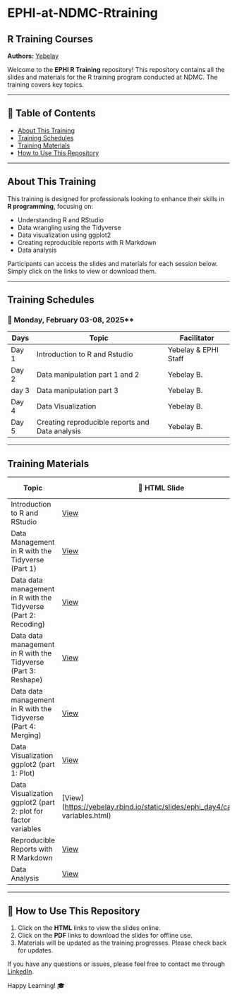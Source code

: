 # EPHI-at-NDMC-Rtraining

## R Training Courses

**Authors:** [Yebelay](https://github.com/Yebelay)  

Welcome to the **EPHI R Training** repository! This repository contains all the slides and materials for the R training program conducted at NDMC. The training covers key topics.

---

## 📌 Table of Contents
- [About This Training](#about-this-training)
- [Training Schedules](#training-schedules)
- [Training Materials](#training-materials)
- [How to Use This Repository](#how-to-use-this-repository)

---

## About This Training
This training is designed for professionals looking to enhance their skills in **R programming**, focusing on:
- Understanding R and RStudio
- Data wrangling using the Tidyverse
- Data visualization using ggplot2
- Creating reproducible reports with R Markdown
- Data analysis

Participants can access the slides and materials for each session below. Simply click on the links to view or download them.

---

##  Training Schedules 

### 📅 Monday, February 03-08, 2025**

| Days  | Topic | Facilitator |
|------|-----------------------------------------------|-------------|
| Day 1 | Introduction to R and Rstudio  | Yebelay & EPHI Staff |
| Day 2 | Data manipulation part 1 and 2 | Yebelay B. |
| day 3 | Data manipulation part 3  | Yebelay B. |
| Day 4 | Data Visualization | Yebelay B. |
| Day 5 | Creating reproducible reports and Data analysis | Yebelay B. |

---

##  Training Materials

| Topic  | 📂 HTML Slide | 📂 PDF Slide |
|--------------------------------------------|------------------------------------------------|------------------------------------------------|
| Introduction to R and RStudio | [View](https://yebelay.rbind.io/static/slides/ephi_day1/day%201.html) | [Download]() |
| Data Management in R with the Tidyverse (Part 1) | [View](https://yebelay.rbind.io/static/slides/ephi_day2-3/data_wrangling.html) | [Download]() |
| Data data management in R with the Tidyverse (Part 2: Recoding) | [View](https://yebelay.rbind.io/static/slides/ephi_day2-3/data_wrangling_2.html) | [Download]() |
| Data data management in R with the Tidyverse (Part 3: Reshape) | [View](https://yebelay.rbind.io/static/slides/ephi_day2-3/reshape.html) | [Download]() |
| Data data management in R with the Tidyverse (Part 4: Merging) | [View](https://yebelay.rbind.io/static/slides/ephi_day2-3/data_merge.html) | [Download]() |
| Data Visualization ggplot2 (part 1: Plot)| [View](https://yebelay.rbind.io/static/slides/ephi_day4/graph.html) | [Download]() |
| Data Visualization ggplot2 (part 2: plot for factor variables | [View](https://yebelay.rbind.io/static/slides/ephi_day4/categorical variables.html) | [Download]() |
| Reproducible Reports with R Markdown | [View](https://yebelay.rbind.io/static/slides/ephi_day4/graph.html) | [Download]() |
| Data Analysis | [View]() | [Download]() |

---

## 🚀 How to Use This Repository
1. Click on the **HTML** links to view the slides online.
2. Click on the **PDF** links to download the slides for offline use.
3. Materials will be updated as the training progresses. Please check back for updates.

If you have any questions or issues, please feel free to contact me through [LinkedIn](https://www.linkedin.com/in/yebelay/).

Happy Learning! 🎓  
